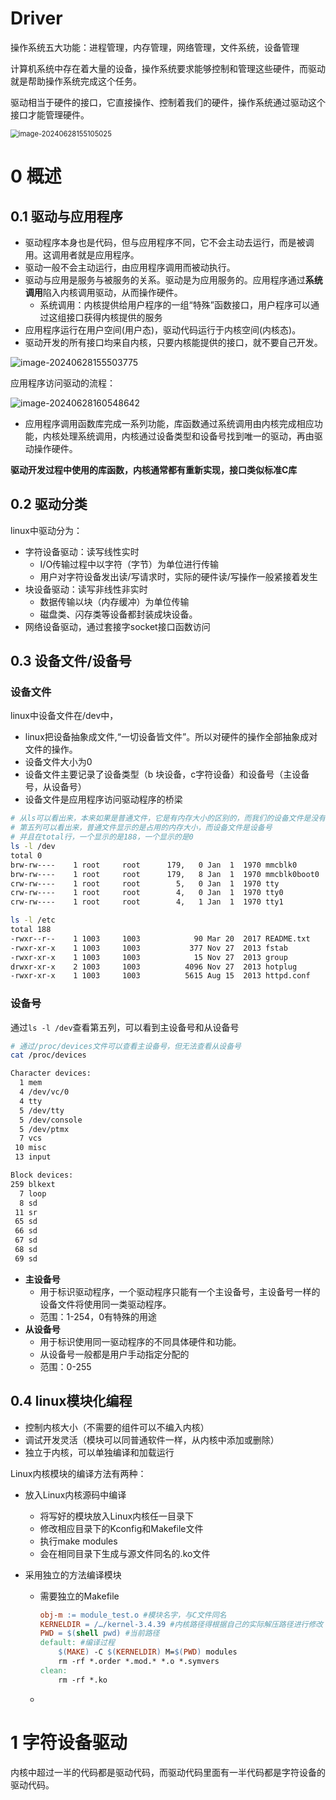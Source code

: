 # Driver

操作系统五大功能：进程管理，内存管理，网络管理，文件系统，设备管理

计算机系统中存在着大量的设备，操作系统要求能够控制和管理这些硬件，而驱动就是帮助操作系统完成这个任务。

驱动相当于硬件的接口，它直接操作、控制着我们的硬件，操作系统通过驱动这个接口才能管理硬件。

<img src="legend/image-20240628155105025.png" alt="image-20240628155105025" style="zoom: 80%;" />

# 0 概述

## 0.1 驱动与应用程序

- 驱动程序本身也是代码，但与应用程序不同，它不会主动去运行，而是被调用。这调用者就是应用程序。
- 驱动一般不会主动运行，由应用程序调用而被动执行。
- 驱动与应用是服务与被服务的关系。驱动是为应用服务的。应用程序通过**系统调用**陷入内核调用驱动，从而操作硬件。
  - 系统调用：内核提供给用户程序的一组“特殊”函数接口，用户程序可以通过这组接口获得内核提供的服务
- 应用程序运行在用户空间(用户态)，驱动代码运行于内核空间(内核态)。
- 驱动开发的所有接口均来自内核，只要内核能提供的接口，就不要自己开发。

![image-20240628155503775](legend/image-20240628155503775.png)

应用程序访问驱动的流程：

![image-20240628160548642](legend/image-20240628160548642.png)

- 应用程序调用函数库完成一系列功能，库函数通过系统调用由内核完成相应功能，内核处理系统调用，内核通过设备类型和设备号找到唯一的驱动，再由驱动操作硬件。



**驱动开发过程中使用的库函数，内核通常都有重新实现，接口类似标准C库**

## 0.2 驱动分类

linux中驱动分为：

- 字符设备驱动：读写线性实时
  - I/O传输过程中以字符（字节）为单位进行传输
  - 用户对字符设备发出读/写请求时，实际的硬件读/写操作一般紧接着发生
- 块设备驱动：读写非线性非实时
  - 数据传输以块（内存缓冲）为单位传输
  - 磁盘类、闪存类等设备都封装成块设备。
- 网络设备驱动，通过套接字socket接口函数访问



## 0.3 设备文件/设备号

### 设备文件

linux中设备文件在/dev中，

- linux把设备抽象成文件,“一切设备皆文件”。所以对硬件的操作全部抽象成对文件的操作。
- 设备文件大小为0
- 设备文件主要记录了设备类型（b 块设备，c字符设备）和设备号（主设备号，从设备号）
- 设备文件是应用程序访问驱动程序的桥梁

```bash
# 从ls可以看出来，本来如果是普通文件，它是有内存大小的区别的，而我们的设备文件是没有内存大小的，而且在原本该显示内存大小的地方却显示了设备号。
# 第五列可以看出来，普通文件显示的是占用的内存大小，而设备文件是设备号
# 并且在total行，一个显示的是188，一个显示的是0
ls -l /dev
total 0
brw-rw----    1 root     root      179,   0 Jan  1  1970 mmcblk0					# b代表的是块设备
brw-rw----    1 root     root      179,   8 Jan  1  1970 mmcblk0boot0				# 第5列显示的是 主设备号，从设备号
crw-rw----    1 root     root        5,   0 Jan  1  1970 tty						# c代表的是字符设备
crw-rw----    1 root     root        4,   0 Jan  1  1970 tty0
crw-rw----    1 root     root        4,   1 Jan  1  1970 tty1

ls -l /etc
total 188
-rwxr--r--    1 1003     1003            90 Mar 20  2017 README.txt
-rwxr-xr-x    1 1003     1003           377 Nov 27  2013 fstab
-rwxr-xr-x    1 1003     1003            15 Nov 27  2013 group
drwxr-xr-x    2 1003     1003          4096 Nov 27  2013 hotplug
-rwxr-xr-x    1 1003     1003          5615 Aug 15  2013 httpd.conf
```

### 设备号

通过`ls -l /dev`查看第五列，可以看到主设备号和从设备号

```bash
# 通过/proc/devices文件可以查看主设备号，但无法查看从设备号
cat /proc/devices 

Character devices:
  1 mem
  4 /dev/vc/0
  4 tty
  5 /dev/tty
  5 /dev/console
  5 /dev/ptmx
  7 vcs
 10 misc
 13 input

Block devices:
259 blkext
  7 loop
  8 sd
 11 sr
 65 sd
 66 sd
 67 sd
 68 sd
 69 sd

```

- **主设备号**
  - 用于标识驱动程序，一个驱动程序只能有一个主设备号，主设备号一样的设备文件将使用同一类驱动程序。
  - 范围：1-254，0有特殊的用途
- **从设备号**
  - 用于标识使用同一驱动程序的不同具体硬件和功能。
  - 从设备号一般都是用户手动指定分配的
  - 范围：0-255

## 0.4 linux模块化编程

- 控制内核大小（不需要的组件可以不编入内核）
- 调试开发灵活（模块可以同普通软件一样，从内核中添加或删除）
- 独立于内核，可以单独编译和加载运行

Linux内核模块的编译方法有两种：

- 放入Linux内核源码中编译

  * 将写好的模块放入Linux内核任一目录下
  * 修改相应目录下的Kconfig和Makefile文件
  * 执行make modules
  * 会在相同目录下生成与源文件同名的.ko文件

- 采用独立的方法编译模块

  - 需要独立的Makefile

    ```makefile
    obj‐m := module_test.o #模块名字，与C文件同名
    KERNELDIR = /…/kernel‐3.4.39 #内核路径得根据自己的实际解压路径进行修改
    PWD = $(shell pwd) #当前路径
    default: #编译过程
    	$(MAKE) ‐C $(KERNELDIR) M=$(PWD) modules
    	rm ‐rf *.order *.mod.* *.o *.symvers
    clean:
    	rm ‐rf *.ko
    ```

    

  - 



# 1 字符设备驱动

内核中超过一半的代码都是驱动代码，而驱动代码里面有一半代码都是字符设备的驱动代码。